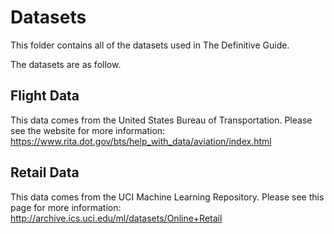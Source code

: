# Datasets

This folder contains all of the datasets used in The Definitive Guide.


The datasets are as follow.

## Flight Data

This data comes from the United States Bureau of Transportation. Please see the website for more information: https://www.rita.dot.gov/bts/help_with_data/aviation/index.html

## Retail Data

This data comes from the UCI Machine Learning Repository. Please see this page for more information: http://archive.ics.uci.edu/ml/datasets/Online+Retail
